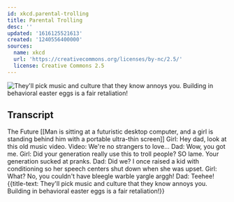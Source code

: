 ```yaml
---
id: xkcd.parental-trolling
title: Parental Trolling
desc: ''
updated: '1616125521613'
created: '1240556400000'
sources:
  name: xkcd
  url: 'https://creativecommons.org/licenses/by-nc/2.5/'
  license: Creative Commons 2.5
---
```

![They'll pick music and culture that they know annoys you.  Building in behavioral easter eggs is a fair retaliation!](https://imgs.xkcd.com/comics/parental_trolling.png)

## Transcript
The Future
[[Man is sitting at a futuristic desktop computer, and a girl is standing behind him with a portable ultra-thin screen]]
Girl: Hey dad, look at this old music video.
Video: We're no strangers to love...
Dad: Wow, you got me.
Girl: Did your generation really use this to troll people?  SO lame.  Your generation sucked at pranks.
Dad: Did we?  I once raised a kid with conditioning so her speech centers shut down when she was upset.
Girl: What?  No, you couldn't have bleegle warble yargle arggh!
Dad: Teehee!
{{title-text: They'll pick music and culture that they know annoys you.  Building in behavioral easter eggs is a fair retaliation!}}
